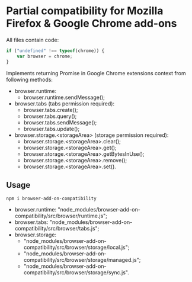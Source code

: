 # Partial compatibility for Mozilla Firefox &amp; Google Chrome add-ons
All files contain code:
```js
if ("undefined" !== typeof(chrome)) {
    var browser = chrome;
}
```
Implements returning Promise in Google Chrome extensions context from following methods:
* browser.runtime:
  - browser.runtime.sendMessage();
* browser.tabs (tabs permission required):
  - browser.tabs.create();
  - browser.tabs.query();
  - browser.tabs.sendMessage();
  - browser.tabs.update();
* browser.storage.&lt;storageArea&gt; (storage permission required):
  - browser.storage.&lt;storageArea&gt;.clear();
  - browser.storage.&lt;storageArea&gt;.get();
  - browser.storage.&lt;storageArea&gt;.getBytesInUse();
  - browser.storage.&lt;storageArea&gt;.remove();
  - browser.storage.&lt;storageArea&gt;.set().

## Usage

`npm i browser-add-on-compatibility`

* browser.runtime: &quot;node_modules/browser-add-on-compatibility/src/browser/runtime.js&quot;;
* browser.tabs: &quot;node_modules/browser-add-on-compatibility/src/browser/tabs.js&quot;;
* browser.storage:
  - &quot;node_modules/browser-add-on-compatibility/src/browser/storage/local.js&quot;;
  - &quot;node_modules/browser-add-on-compatibility/src/browser/storage/managed.js&quot;;
  - &quot;node_modules/browser-add-on-compatibility/src/browser/storage/sync.js&quot;.
